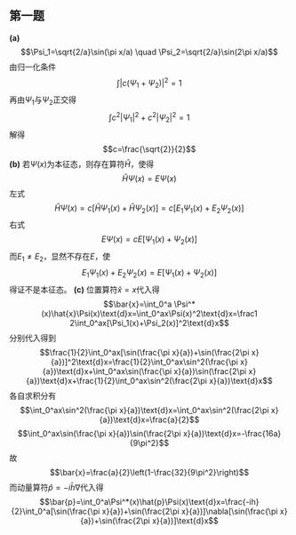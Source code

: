 ## 第一题
**(a)** $$\Psi_1=\sqrt{2/a}\sin(\pi x/a) \quad  \Psi_2=\sqrt{2/a}\sin(2\pi x/a)$$由归一化条件$$\int|c(\Psi_1+\Psi_2)|^2=1$$再由$\Psi_1$与$\Psi_2$正交得$$\int c^2|\Psi_1|^2+c^2|\Psi_2|^2=1$$解得
$$c=\frac{\sqrt{2}}{2}$$
**(b)** 若$\Psi(x)$为本征态，则存在算符$\hat H$，使得$$\hat{H}\Psi(x)=E\Psi(x)$$左式$$\hat{H}\Psi(x)=c[\hat{H}\Psi_1(x)+\hat{H}\Psi_2(x)]=c[E_1\Psi_1(x)+E_2\Psi_2(x)]$$右式$$E\Psi(x)=cE[\Psi_1(x)+\Psi_2(x)]$$而$E_1\neq E_2$，显然不存在$E$，使$$E_1\Psi_1(x)+E_2\Psi_2(x)=E[\Psi_1(x)+\Psi_2(x)]$$得证不是本征态。
**(c)** 位置算符$\hat{x}=x$代入得$$\bar{x}=\int_0^a \Psi^*(x)\hat{x}\Psi(x)\text{d}x=\int_0^ax\Psi(x)^2\text{d}x=\frac1 2\int_0^ax[\Psi_1(x)+\Psi_2(x)]^2\text{d}x$$分别代入得到$$\frac{1}{2}\int_0^ax[\sin(\frac{\pi x}{a})+\sin(\frac{2\pi x}{a})]^2\text{d}x=\frac{1}{2}\int_0^ax\sin^2(\frac{\pi x}{a})\text{d}x+\int_0^ax\sin(\frac{\pi x}{a})\sin(\frac{2\pi x}{a})\text{d}x+\frac{1}{2}\int_0^ax\sin^2(\frac{2\pi x}{a})\text{d}x$$各自求积分有$$\int_0^ax\sin^2(\frac{\pi x}{a})\text{d}x=\int_0^ax\sin^2(\frac{2\pi x}{a})\text{d}x=\frac{a}{2}$$$$\int_0^ax\sin(\frac{\pi x}{a})\sin(\frac{2\pi x}{a})\text{d}x=-\frac{16a}{9\pi^2}$$故$$\bar{x}=\frac{a}{2}\left(1-\frac{32}{9\pi^2}\right)$$
而动量算符$\hat{p}=-i\bar{h}\nabla$代入得$$\bar{p}=\int_0^a\Psi^*(x)\hat{p}\Psi(x)\text{d}x=\frac{-ih}{2}\int_0^a[\sin(\frac{\pi x}{a})+\sin(\frac{2\pi x}{a})]\nabla[\sin(\frac{\pi x}{a})+\sin(\frac{2\pi x}{a})]\text{d}x$$